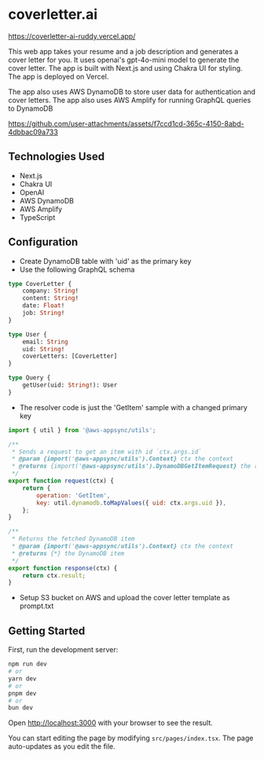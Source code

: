 # coverletter.ai
https://coverletter-ai-ruddy.vercel.app/

This web app takes your resume and a job description and generates a cover letter for you. It uses openai's gpt-4o-mini model to generate the cover letter. The app is built with Next.js and using Chakra UI for styling. The app is deployed on Vercel.

The app also uses AWS DynamoDB to store user data for authentication and cover letters. The app also uses AWS Amplify for running GraphQL queries to DynamoDB



https://github.com/user-attachments/assets/f7ccd1cd-365c-4150-8abd-4dbbac09a733



## Technologies Used
- Next.js
- Chakra UI
- OpenAI
- AWS DynamoDB
- AWS Amplify
- TypeScript

## Configuration

- Create DynamoDB table with 'uid' as the primary key
- Use the following GraphQL schema
```graphql
type CoverLetter {
	company: String!
	content: String!
	date: Float!
	job: String!
}

type User {
	email: String
	uid: String!
	coverLetters: [CoverLetter]
}

type Query {
	getUser(uid: String!): User
}
```
- The resolver code is just the 'GetItem' sample with a changed primary key
```javascript
import { util } from '@aws-appsync/utils';

/**
 * Sends a request to get an item with id `ctx.args.id`
 * @param {import('@aws-appsync/utils').Context} ctx the context
 * @returns {import('@aws-appsync/utils').DynamoDBGetItemRequest} the request
 */
export function request(ctx) {
    return {
        operation: 'GetItem',
        key: util.dynamodb.toMapValues({ uid: ctx.args.uid }),
    };
}

/**
 * Returns the fetched DynamoDB item
 * @param {import('@aws-appsync/utils').Context} ctx the context
 * @returns {*} the DynamoDB item
 */
export function response(ctx) {
    return ctx.result;
}
```

- Setup S3 bucket on AWS and upload the cover letter template as prompt.txt

## Getting Started

First, run the development server:

```bash
npm run dev
# or
yarn dev
# or
pnpm dev
# or
bun dev
```

Open [http://localhost:3000](http://localhost:3000) with your browser to see the result.

You can start editing the page by modifying `src/pages/index.tsx`. The page auto-updates as you edit the file.
